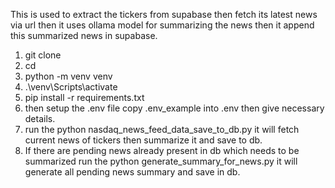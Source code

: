 This is used to extract the tickers from supabase then fetch its latest news via url then it uses ollama model for summarizing the news then it append this summarized news in supabase. 

1. git clone 
2. cd 
3. python -m venv venv
4. .\venv\Scripts\activate
5. pip install -r requirements.txt 
6. then setup the .env file copy .env_example into .env then give necessary details.
7. run the python nasdaq_news_feed_data_save_to_db.py it will fetch current news of tickers then summarize it and save to db. 
8. If there are pending news already present in db which needs to be summarized run the python generate_summary_for_news.py it will generate all pending news summary and save in db.

